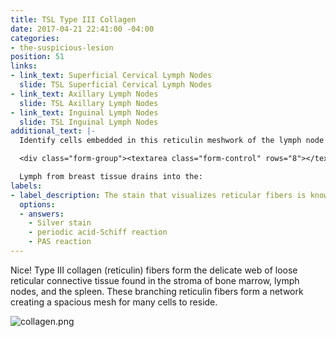```yaml
---
title: TSL Type III Collagen
date: 2017-04-21 22:41:00 -04:00
categories:
- the-suspicious-lesion
position: 51
links:
- link_text: Superficial Cervical Lymph Nodes
  slide: TSL Superficial Cervical Lymph Nodes
- link_text: Axillary Lymph Nodes
  slide: TSL Axillary Lymph Nodes
- link_text: Inguinal Lymph Nodes
  slide: TSL Inguinal Lymph Nodes
additional_text: |-
  Identify cells embedded in this reticulin meshwork of the lymph node and indicate their functional significance to the body. *(List as many as you can, I came up with 6 different cell types)*.

  <div class="form-group"><textarea class="form-control" rows="8"></textarea></div>

  Lymph from breast tissue drains into the:
labels:
- label_description: The stain that visualizes reticular fibers is known as ____________________.
  options:
  - answers:
    - Silver stain
    - periodic acid-Schiff reaction
    - PAS reaction
---
```


Nice! Type III collagen (reticulin) fibers form the delicate web of loose reticular connective tissue found in the stroma of bone marrow, lymph nodes, and the spleen. These branching reticulin fibers form a network creating a spacious mesh for many cells to reside.

![collagen.png](/uploads/collagen.png)